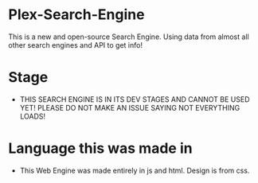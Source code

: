 # Plex-Search-Engine
This is a new and open-source Search Engine. Using data from almost all other search engines and API to get info!
# Stage
- THIS SEARCH ENGINE IS IN ITS DEV STAGES AND CANNOT BE USED YET! PLEASE DO NOT MAKE AN ISSUE SAYING NOT EVERYTHING LOADS!
# Language this was made in
- This Web Engine was made entirely in js and html. Design is from css.
